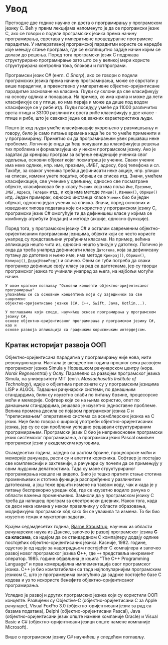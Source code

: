 # Увод

Претходне две године научио си доста о програмирању у програмском језику C. Већ
у првим лекцијама напоменуто је да се програмски језик C, ако се говори о
подели програмских језика према начину програмирања, сврстава у императивне
процедуралне програмске парадигме. У императивној програмској парадигми користе
се наредбе које мењају стање програма, где се експлицитно задаје начин којим се
долази до решења. Поред тога програмски језик C подржава структурирано
програмирање зато што се у великој мери користе структурирана контролна тока,
блокови и потпрограми.

Програмски језик C# (енгл. *C Sharp*), ако се говори о подели програмских
језика према начину програмирања, може се сврстати у више парадигми, а
првенствено у императивне објектно-оријентисане парадигме засноване на класама.
Људи су склони да све класификују на основу одлика и понашања. На пример, ко
има крила и може да лети класификује се у птице, ко има пераја и може да дише
под водом класификује се у рибе итд. Људи поседују умеће да 11000 различитих
врста птица и 33100 различитих врста рибе класификују у две класе - птице и
рибе, што је свакако једна од важних карактеристика људи.

Пошто је код људи умеће класификације укорењено у размишљању и говору, било је
само питање времена када ће се то умеће применити и у програмирању. Приметио си
да програмирањем увек решаваш неке проблеме. Логично је онда да ћеш покушати да
класификујеш решења тих проблема и формализујеш их у неком програмском језику.
Ако је задатак да креираш програм за вођење евиденције ученика свог одељења,
основни објекат којег посматраш је ученик. Сваки ученик има неке одлике, нпр.
име, презиме, ЈМБГ, адресу, број телефона и сл. Такође, за сваког ученика
требаш дефинисати неке акције, нпр. упиши на списак, измени унете податке,
обриши са списка итд. Значи, умећем класификације, све ученике у одељењу,
односно све посматране објекте, класификовао би у класу `Ученик` која има
поља `Име`, `Презиме`, `ЈМБГ`, `Адреса`, `Телефон` итд., и која има методе
`Упиши()`, `Измени()`, `Обриши()` итд. Један примерак, односно инстанца класе
`Ученик` био би један објекат, односно један ученик са списка. Значи, поред
основних и изведених типова података које си користио у програмском језику C,
програмски језик C# омогућује ти да дефинишеш класе у којима се комбинују
атрибути (подаци) и методе (акције, односно функције).

Поред тога, у програмском језику C# и осталим савременим објектно-оријентисаним
програмским језицима, објекти који се често користе унапред су представљени
уграђеним класама. На пример, већина апликација нешто чита из, односно нешто
уписује у датотеку. Логично је онда да треба унапред дефинисати класу
`Датотека`, која за дефинисану путању до датотеке и њено име, има методе
`Креирај()`, `Обриши()`, `Копирај()`, `ДодајНовиРед()` и слично. Овим се губи
потреба да сваки програмер дефинише своју класу за рад са датотекама, јер су
творци програмског језика то учинили унапред за њега, на најбољи могући начин.

```{infonote}
У овом кратком поглављу "Основни концепти објектно-оријентисаног програмирања"
упознаћеш се са основним концептима који су заједнички за све савремене
објектно-оријентисане језике (C#, C++, Swift, Java, Kotlin...).

У поглављима који следе, научићеш основе програмирања у програмском језику C#,
основе објектно-оријентисаног програмирања у програмском језику C#, као и
основе развоја апликација са графичким корисничким интерфејсом.
```

## Кратак историјат развоја ООП

Објектно-оријентисана парадигма у програмирању није нова, нити револуционарна.
Настала је шездесетих година прошлог века развојем програмског језика Simula у
Норвешком рачунарском центру (норв. *Norsk Regnesentral*) у Ослу. Паралелно са
развојем програмског језика Simula, на универзитету MIT
(енгл. *Massachusetts Institute of Technology*), идеје о објектима препознате
су у програмским језицима LISP и ALGOL. Тадашњи рачунарски системи, по данашњим
стандардима, били су изузетно слаби по питању брзине, процесорске моћи и
меморије. Софтвер који се на њима користио, опет по данашњим стандардима,
решавао је изузетно једноставне проблеме. Велика промена десила се појавом
програмског језика C и "преписивањем" оперативних система са асемблерских
језика на C језик. Није било говора о широкој употреби објектно-оријентисаних
језика, јер су се сви проблеми успешно решавали структурираним програмирањем.
Програмски језик C био је неприкосновен програмски језик системског
програмирања, а програмски језик Pascal омиљен програмски језик у академским
круговима.

Осамдесетих година, заједно са растом брзине, процесорске моћи и меморије
рачунара, расли су и апетити корисника. Софтвер је постајао све комплекснији и
захтевнији, а рачунари су почели да се примењују у свим људским делатностима.
Тада су мане структурираног програмирања изашле на видело. Било је тешко
пратити стање стотина променљивих и стотина функција распоређених у различитим
датотекама, а још теже вршити измене на таквом коду, чак и када је у питању
беспрекорно уредан кôд, где се изузетно водило рачуна о области важења
променљивих. Замисли да у програмском језику C треба да напишеш програм за
електронски дневник. Након тога, када се деси нека измена у неком правилнику у
области образовања, модификујеш програмски кôд како би се уважила та измена.
То би био изузетно тежак и мукотрпан задатак.

Крајем седамдесетих година, [Bjarne Stroustrup](https://www.stroustrup.com/),
научник из области рачунарских наука из Данске, започео је развој програмског
језика **C са класама**, са идејом да се стандардном C компајлеру додају одлике
постојећих објектно-оријентисаних језика. Касније, 1982. године, одустао је од
идеје за надоградњом постојећег C компајлера и започео развој новог програмског
језика **C++**, где `++` представља инкремент оператор. 1985. године објављена
је књига "The C++ Programming Language" и прва комерцијална имплементација овог
програмског језика. C++ је био компатибилан са тада најпопуларнијим програмским
језиком C, што је програмерима омогућило да задрже постојеће базе C кодова и уз
то искористе бенефите објектно-оријентисаног програмирања.

Уследио је развој и других програмских језика који су користили ООП концепте.
Развијени су Objective-C (објектно-оријентисани C за Apple рачунаре), Visual
FoxPro 3.0 (објектно-оријентисани језик за рад са базама података), Delphi
(објектно-оријентисани Pascal), Java (објектно-оријентисани језик опште намене
компаније Oracle) и Visual Basic и C# (објектно-оријентисани језици опште
намене компаније Microsoft).

Више о програмском језику C# научићеш у следећем поглављу.
